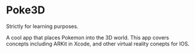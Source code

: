 # Poke3D
Strictly for learning purposes. 

A cool app that places Pokemon into the 3D world.
This app covers concepts including ARKit in Xcode, and other virtual reality conepts for IOS. 

